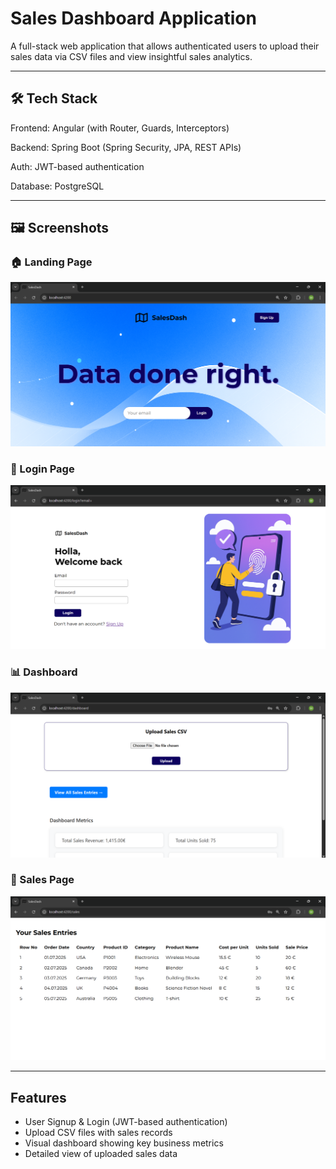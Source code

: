 # Sales Dashboard Application

A full-stack web application that allows authenticated users to upload their sales data via CSV files and view insightful sales analytics.

---

## 🛠️ Tech Stack

Frontend: Angular (with Router, Guards, Interceptors)

Backend: Spring Boot (Spring Security, JPA, REST APIs)

Auth: JWT-based authentication

Database: PostgreSQL

---

## 🖼️ Screenshots

### 🏠 Landing Page
![Landing Screenshot](landing.png)

### 🔐 Login Page
![Login Screenshot](login.png)

### 📊 Dashboard
![Dashboard Screenshot](dashboard.png)

### 📄 Sales Page
![Sales Screenshot](sales.png)

---

## Features

- User Signup & Login (JWT-based authentication)
- Upload CSV files with sales records
- Visual dashboard showing key business metrics
- Detailed view of uploaded sales data

